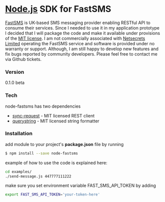 # [Node.js](https://nodejs.org/en/) SDK for FastSMS

[FastSMS](http://www.fastsms.co.uk/solutions/developer-api.html) is UK-based SMS messaging provider enabling RESTful API to consume their services. Since I needed to use it in my application prototype I decided that I will package the code and make it available under provisions of the [MIT license](https://opensource.org/licenses/MIT). I am not commercially associated with [Netsecrets Limited](https://beta.companieshouse.gov.uk/search/companies?q=04439226) operating the FastSMS service and software is provided under no warranty or support. Although, I am still happy to develop new features and fix bugs reported by community developers. Please feel free to contact me via Github tickets.

### Version
0.1.0 beta

### Tech

node-fastsms has two dependencies

* [sync-request](https://www.npmjs.com/package/sync-request) - MIT licensed REST client
* [querystring](https://github.com/Gozala/querystring) - MIT licensed string formatter

### Installation

add module to your project's **package.json** file by running

```sh
$ npm install --save node-fastsms
```
example of how to use the code is explained here:

```sh
cd examples/
./send-message.js 447777111222
```

make sure you set environment variable FAST_SMS_API_TOKEN by adding 

```sh
export FAST_SMS_API_TOKEN='your-token-here'
```




